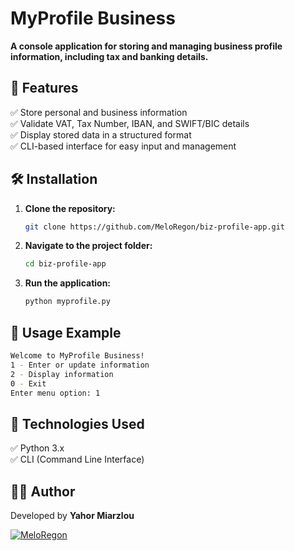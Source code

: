 # MyProfile Business

**A console application for storing and managing business profile information, including tax and banking details.**  

## 🚀 Features  
✅ Store personal and business information  
✅ Validate VAT, Tax Number, IBAN, and SWIFT/BIC details  
✅ Display stored data in a structured format  
✅ CLI-based interface for easy input and management  

## 🛠 Installation  

1. **Clone the repository:**  
    ```bash
    git clone https://github.com/MeloRegon/biz-profile-app.git
    ```

2. **Navigate to the project folder:**
    ```bash
    cd biz-profile-app
    ```
   
3. **Run the application:**
   ```bash
   python myprofile.py
   ```

## 📌 Usage Example

```bash
Welcome to MyProfile Business!
1 - Enter or update information
2 - Display information
0 - Exit
Enter menu option: 1
```

## 🔧 Technologies Used
✅ Python 3.x   
✅ CLI (Command Line Interface)

## 👨‍💻 Author

Developed by **Yahor Miarzlou**

[![MeloRegon](https://img.shields.io/badge/GitHub-Profile-blue?logo=github)](https://github.com/MeloRegon)